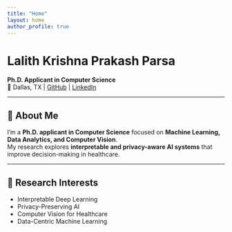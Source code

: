 ```yaml
---
title: "Home"
layout: home
author_profile: true
---
```


# Lalith Krishna Prakash Parsa
**Ph.D. Applicant in Computer Science**  
📍 Dallas, TX | [GitHub](https://github.com/LkP23) | [LinkedIn](https://linkedin.com/in/lalithprakash)

---

## 👋 About Me
I’m a **Ph.D. applicant in Computer Science** focused on **Machine Learning, Data Analytics, and Computer Vision**.  
My research explores **interpretable and privacy-aware AI systems** that improve decision-making in healthcare.

---

## 🌱 Research Interests
- Interpretable Deep Learning  
- Privacy-Preserving AI  
- Computer Vision for Healthcare  
- Data-Centric Machine Learning  
